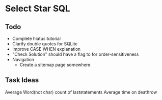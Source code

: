 # Select Star SQL

## Todo
- Complete hiatus tutorial
- Clarify double quotes for SQLite
- Improve CASE WHEN explanation
- "Check Solution" should have a flag to for order-sensitiveness
- Navigation
  - Create a sitemap page somewhere

## Task Ideas
Average Word(not char) count of laststatements
Average time on deathrow
